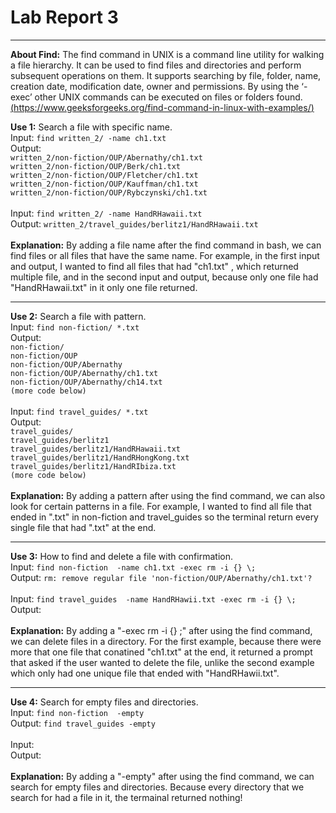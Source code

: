 # Lab Report 3

---

**About Find:** The find command in UNIX is a command line utility for walking a file hierarchy. It can be used to find files and directories and perform subsequent operations on them. It supports searching by file, folder, name, creation date, modification date, owner and permissions. By using the ‘-exec’ other UNIX commands can be executed on files or folders found. [(https://www.geeksforgeeks.org/find-command-in-linux-with-examples/)](https://www.geeksforgeeks.org/find-command-in-linux-with-examples/)

**Use 1:** Search a file with specific name.
<br>
Input: ```find written_2/ -name ch1.txt```
<br>
Output: 
<br>```written_2/non-fiction/OUP/Abernathy/ch1.txt```
<br>```written_2/non-fiction/OUP/Berk/ch1.txt```
<br>```written_2/non-fiction/OUP/Fletcher/ch1.txt```
<br>```written_2/non-fiction/OUP/Kauffman/ch1.txt```
<br>```written_2/non-fiction/OUP/Rybczynski/ch1.txt ```
<br>
<br>
Input: ```find written_2/ -name HandRHawaii.txt```
<br>
Output: ```written_2/travel_guides/berlitz1/HandRHawaii.txt```
<br>
<br>**Explanation:** By adding a file name after the find command in bash, we can find files or all files that have the same name. For example, in the first input and output, I wanted to find all files that had "ch1.txt" , which returned multiple file, and in the second input and output, because only one file had "HandRHawaii.txt" in it only one file returned. 

---

**Use 2:** Search a file with pattern.
<br>
Input: ```find non-fiction/ *.txt```
<br>
Output:
<br>```non-fiction/```
<br>```non-fiction/OUP```
<br>```non-fiction/OUP/Abernathy```
<br>```non-fiction/OUP/Abernathy/ch1.txt```
<br>```non-fiction/OUP/Abernathy/ch14.txt```
<br>```(more code below)```
<br>
<br>
Input: ```find travel_guides/ *.txt```
<br>
Output:
<br>```travel_guides/```
<br>```travel_guides/berlitz1```
<br>```travel_guides/berlitz1/HandRHawaii.txt```
<br>```travel_guides/berlitz1/HandRHongKong.txt```
<br>```travel_guides/berlitz1/HandRIbiza.txt```
<br>```(more code below)```
<br>
<br>**Explanation:** By adding a pattern after using the find command, we can also look for certain patterns in a file. For example, I wanted to find all file that ended in ".txt" in non-fiction and travel_guides so the terminal return every single file that had ".txt" at the end.

---

**Use 3:** How to find and delete a file with confirmation.
<br>
Input: ```find non-fiction  -name ch1.txt -exec rm -i {} \;```
<br>
Output: ```rm: remove regular file 'non-fiction/OUP/Abernathy/ch1.txt'?```
<br>
<br>
Input: ```find travel_guides  -name HandRHawii.txt -exec rm -i {} \;```
<br>
Output: ``` ```
<br>
<br>**Explanation:** By adding a "-exec rm -i {} \;" after using the find command, we can delete files in a directory. For the first example, because there were more that one file that conatined "ch1.txt" at the end, it returned a prompt that asked if the user wanted to delete the file, unlike the second example which only had one unique file that ended with "HandRHawii.txt". 

---

**Use 4:** Search for empty files and directories.
<br>
Input: ```find non-fiction  -empty```
<br>
Output: ```find travel_guides -empty```
<br>
<br>
Input: ``` ```
<br>
Output: ``` ```
<br>
<br>**Explanation:** By adding a "-empty" after using the find command, we can search for empty files and directories. Because every directory that we search for had a file in it, the termainal returned nothing!
